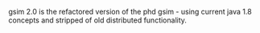 gsim 2.0 is the refactored version of the phd gsim - using current java 1.8 concepts and stripped of old distributed functionality.